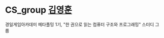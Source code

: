 # CS_group  [김영훈](https://github.com/atome9797/CS_study)
경일게임아카데미 메타플밍 1기, "한 권으로 읽는 컴퓨터 구조와 프로그래밍" 스터디 그룹
